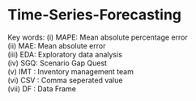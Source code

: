 # Time-Series-Forecasting
Key words:  (i)  MAPE: Mean absolute percentage error <br>
            (ii)  MAE: Mean absolute error            <br>
            (iii) EDA: Exploratory data analysis      <br>
            (iv)  SGQ: Scenario Gap Quest             <br>
            (v)  IMT : Inventory management team      <br>
            (vi) CSV : Comma seperated value          <br>
            (vii) DF : Data Frame                     <br>
